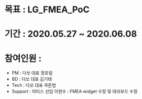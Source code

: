 # 목표 : LG_FMEA_PoC
# 기간 : 2020.05.27 ~ 2020.06.08
# 참여인원 : 
- PM : 다쏘 대표 정호림
- BD : 다쏘 대표 김기태
- Tech : 다쏘 대표 곽준범
- Support : 아티스 선임 이현수 : FMEA widget 수정 및 대쉬보드 수정